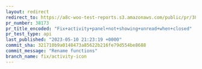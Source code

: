 ```yaml
---
layout: redirect
redirect_to: https://a8c-woo-test-reports.s3.amazonaws.com/public/pr/38173/api/index.html
pr_number: 38173
pr_title_encoded: "Fix+activity+panel+not+showing+unread+when+closed"
pr_test_type: api
last_published: "2023-05-10 21:23:19 +0000"
commit_sha: 321710b9a0148473a85622b216fe79d554be8688
commit_message: "Rename functions"
branch_name: fix/activity-icon
---
```

